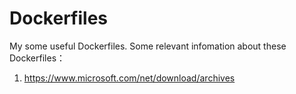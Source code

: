 # Dockerfiles

My some useful Dockerfiles.
Some relevant infomation about these Dockerfiles：

1. <https://www.microsoft.com/net/download/archives>
